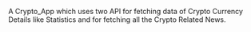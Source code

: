 A Crypto_App which uses two API for fetching data of Crypto Currency Details like Statistics and for fetching all the Crypto Related News.
